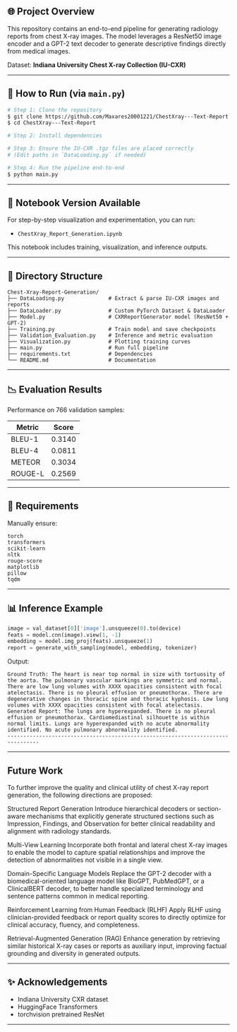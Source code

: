 ## 🌐 Project Overview
This repository contains an end-to-end pipeline for generating radiology reports from chest X-ray images. The model leverages a ResNet50 image encoder and a GPT-2 text decoder to generate descriptive findings directly from medical images.

Dataset: **Indiana University Chest X-ray Collection (IU-CXR)**

---

## 🚀 How to Run (via `main.py`)
```bash
# Step 1: Clone the repository
$ git clone https://github.com/Maxares20001221/ChestXray---Text-Report.git
$ cd ChestXray---Text-Report

# Step 2: Install dependencies

# Step 3: Ensure the IU-CXR .tgz files are placed correctly
# (Edit paths in `DataLoading.py` if needed)

# Step 4: Run the pipeline end-to-end
$ python main.py
```

---

## 📒 Notebook Version Available
For step-by-step visualization and experimentation, you can run:

- `ChestXray_Report_Generation.ipynb`

This notebook includes training, visualization, and inference outputs.

---

## 🔮 Directory Structure
```
Chest-Xray-Report-Generation/
├── DataLoading.py              # Extract & parse IU-CXR images and reports
├── DataLoader.py               # Custom PyTorch Dataset & DataLoader
├── Model.py                    # CXRReportGenerator model (ResNet50 + GPT-2)
├── Training.py                 # Train model and save checkpoints
├── Validation_Evaluation.py    # Inference and metric evaluation
├── Visualization.py            # Plotting training curves
├── main.py                     # Run full pipeline
├── requirements.txt            # Dependencies
└── README.md                   # Documentation
```

---

## 📉 Evaluation Results
Performance on 766 validation samples:

| Metric      | Score  |
|-------------|--------|
| BLEU-1      | 0.3140 |
| BLEU-4      | 0.0811 |
| METEOR      | 0.3034 |
| ROUGE-L     | 0.2569 |

---

## 🔧 Requirements
Manually ensure:
```
torch
transformers
scikit-learn
nltk
rouge-score
matplotlib
pillow
tqdm
```

---

## 📊 Inference Example
```python
image = val_dataset[0]['image'].unsqueeze(0).to(device)
feats = model.cnn(image).view(1, -1)
embedding = model.img_proj(feats).unsqueeze(1)
report = generate_with_sampling(model, embedding, tokenizer)
```
Output:
```
Ground Truth: The heart is near top normal in size with tortuosity of the aorta. The pulmonary vascular markings are symmetric and normal. There are low lung volumes with XXXX opacities consistent with focal atelectasis. There is no pleural effusion or pneumothorax. There are degenerative changes in thoracic spine and thoracic kyphosis. Low lung volumes with XXXX opacities consistent with focal atelectasis.
Generated Report: The lungs are hyperexpanded. There is no pleural effusion or pneumothorax. Cardiomediastinal silhouette is within normal limits. Lungs are hyperexpanded with no acute abnormality identified. No acute pulmonary abnormality identified.
--------------------------------------------------------------------------------
```
---

## Future Work
To further improve the quality and clinical utility of chest X-ray report generation, the following directions are proposed:

Structured Report Generation
Introduce hierarchical decoders or section-aware mechanisms that explicitly generate structured sections such as Impression, Findings, and Observation for better clinical readability and alignment with radiology standards.

Multi-View Learning
Incorporate both frontal and lateral chest X-ray images to enable the model to capture spatial relationships and improve the detection of abnormalities not visible in a single view.

Domain-Specific Language Models
Replace the GPT-2 decoder with a biomedical-oriented language model like BioGPT, PubMedGPT, or a ClinicalBERT decoder, to better handle specialized terminology and sentence patterns common in medical reporting.

Reinforcement Learning from Human Feedback (RLHF)
Apply RLHF using clinician-provided feedback or report quality scores to directly optimize for clinical accuracy, fluency, and completeness.

Retrieval-Augmented Generation (RAG)
Enhance generation by retrieving similar historical X-ray cases or reports as auxiliary input, improving factual grounding and diversity in generated outputs.

---

## ✨ Acknowledgements
- Indiana University CXR dataset
- HuggingFace Transformers
- torchvision pretrained ResNet

---

